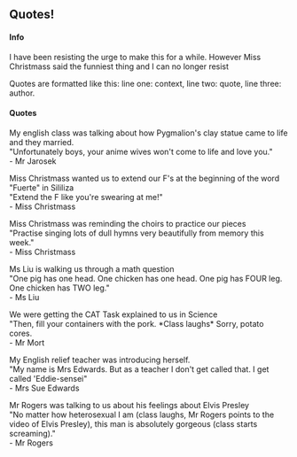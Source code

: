 <head>
  <title>Quotes</title>
</head>
<body>
  <h2>Quotes!</h2>
  <h4>Info</h4>
  <p>I have been resisting the urge to make this for a while. However Miss Christmass said the funniest thing and I can no longer resist</p>
  <p>Quotes are formatted like this: line one: context, line two: quote, line three: author.</p>
  <h4>Quotes</h4>
  <p>My english class was talking about how Pygmalion's clay statue came to life and they married.<br>"Unfortunately boys, your anime wives won't come to life and love you."<br>- Mr Jarosek</p>
  <p>Miss Christmass wanted us to extend our F's at the beginning of the word "Fuerte" in Sililiza<br>"Extend the F like you're swearing at me!"<br>- Miss Christmass</p>
  <p>Miss Christmass was reminding the choirs to practice our pieces<br>"Practise singing lots of dull hymns very beautifully from memory this week."<br>- Miss Christmass</p>
  <p>Ms Liu is walking us through a math question<br>"One pig has one head. One chicken has one head. One pig has FOUR leg. One chicken has TWO leg."<br>- Ms Liu</p>
  <p>We were getting the CAT Task explained to us in Science<br>"Then, fill your containers with the pork. *Class laughs* Sorry, potato cores.<br>- Mr Mort</p>
  <p>My English relief teacher was introducing herself.<br>"My name is Mrs Edwards. But as a teacher I don't get called that. I get called 'Eddie-sensei"<br>- Mrs Sue Edwards</p>
  <p>Mr Rogers was talking to us about his feelings about Elvis Presley<br>"No matter how heterosexual I am (class laughs, Mr Rogers points to the video of Elvis Presley), this man is absolutely gorgeous (class starts screaming)."<br>- Mr Rogers</p>
</body>